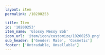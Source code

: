 ```yaml
---
layout: item
permalink: /10200253

title: Item
id: '10200253'
item_name: 'Glossy Messy Bob'
icon_url: 'item/icon/customize/10200253.png'
sub_header: ['Gender: Male', 'Cosmetic']
footer: ['Untradable, Unsellable']
---
```


